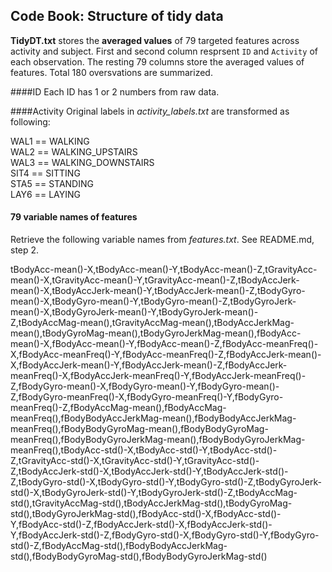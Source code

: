 ## Code Book: Structure of tidy data
**TidyDT.txt** stores the **averaged values** of 79 targeted features across activity and subject. First and second column resprsent `ID` and `Activity` of each observation. The resting 79 columns store the averaged values of features. Total 180 oversvations are summarized.

####ID
  Each ID has 1 or 2 numbers from raw data.
  
####Activity
 Original labels in *activity_labels.txt* are transformed as following:    
 
 WAL1 == WALKING   
 WAL2 == WALKING_UPSTAIRS   
 WAL3 == WALKING_DOWNSTAIRS   
 SIT4 == SITTING   
 STA5 == STANDING   
 LAY6 == LAYING   
    
#### 79 variable names of features
Retrieve the following variable names from *features.txt*. See README.md, step 2.

tBodyAcc-mean()-X,tBodyAcc-mean()-Y,tBodyAcc-mean()-Z,tGravityAcc-mean()-X,tGravityAcc-mean()-Y,tGravityAcc-mean()-Z,tBodyAccJerk-mean()-X,tBodyAccJerk-mean()-Y,tBodyAccJerk-mean()-Z,tBodyGyro-mean()-X,tBodyGyro-mean()-Y,tBodyGyro-mean()-Z,tBodyGyroJerk-mean()-X,tBodyGyroJerk-mean()-Y,tBodyGyroJerk-mean()-Z,tBodyAccMag-mean(),tGravityAccMag-mean(),tBodyAccJerkMag-mean(),tBodyGyroMag-mean(),tBodyGyroJerkMag-mean(),fBodyAcc-mean()-X,fBodyAcc-mean()-Y,fBodyAcc-mean()-Z,fBodyAcc-meanFreq()-X,fBodyAcc-meanFreq()-Y,fBodyAcc-meanFreq()-Z,fBodyAccJerk-mean()-X,fBodyAccJerk-mean()-Y,fBodyAccJerk-mean()-Z,fBodyAccJerk-meanFreq()-X,fBodyAccJerk-meanFreq()-Y,fBodyAccJerk-meanFreq()-Z,fBodyGyro-mean()-X,fBodyGyro-mean()-Y,fBodyGyro-mean()-Z,fBodyGyro-meanFreq()-X,fBodyGyro-meanFreq()-Y,fBodyGyro-meanFreq()-Z,fBodyAccMag-mean(),fBodyAccMag-meanFreq(),fBodyBodyAccJerkMag-mean(),fBodyBodyAccJerkMag-meanFreq(),fBodyBodyGyroMag-mean(),fBodyBodyGyroMag-meanFreq(),fBodyBodyGyroJerkMag-mean(),fBodyBodyGyroJerkMag-meanFreq(),tBodyAcc-std()-X,tBodyAcc-std()-Y,tBodyAcc-std()-Z,tGravityAcc-std()-X,tGravityAcc-std()-Y,tGravityAcc-std()-Z,tBodyAccJerk-std()-X,tBodyAccJerk-std()-Y,tBodyAccJerk-std()-Z,tBodyGyro-std()-X,tBodyGyro-std()-Y,tBodyGyro-std()-Z,tBodyGyroJerk-std()-X,tBodyGyroJerk-std()-Y,tBodyGyroJerk-std()-Z,tBodyAccMag-std(),tGravityAccMag-std(),tBodyAccJerkMag-std(),tBodyGyroMag-std(),tBodyGyroJerkMag-std(),fBodyAcc-std()-X,fBodyAcc-std()-Y,fBodyAcc-std()-Z,fBodyAccJerk-std()-X,fBodyAccJerk-std()-Y,fBodyAccJerk-std()-Z,fBodyGyro-std()-X,fBodyGyro-std()-Y,fBodyGyro-std()-Z,fBodyAccMag-std(),fBodyBodyAccJerkMag-std(),fBodyBodyGyroMag-std(),fBodyBodyGyroJerkMag-std()   
